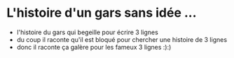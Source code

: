 # L'histoire d'un gars sans idée ...

* l'histoire du gars qui begeille pour écrire 3 lignes
* du coup il raconte qu'il est bloqué pour chercher une histoire de 3 lignes
* donc il raconte ça galère pour les fameux 3 lignes :):)